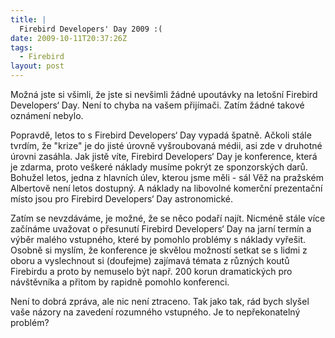 ```yaml
---
title: |
  Firebird Developers' Day 2009 :(
date: 2009-10-11T20:37:26Z
tags:
  - Firebird
layout: post
---
```

Možná jste si všimli, že jste si nevšimli žádné upoutávky na letošní Firebird Developers‘ Day. Není to chyba na vašem přijímači. Zatím žádné takové oznámení nebylo.

Popravdě, letos to s Firebird Developers‘ Day vypadá špatně. Ačkoli stále tvrdím, že "krize" je do jisté úrovně vyšroubovaná médii, asi zde v druhotné úrovni zasáhla. Jak jistě víte, Firebird Developers‘ Day je konference, která je zdarma, proto veškeré náklady musíme pokrýt ze sponzorských darů. Bohužel letos, jedna z hlavních úlev, kterou jsme měli - sál Věž na pražském Albertově není letos dostupný. A náklady na libovolné komerční prezentační místo jsou pro Firebird Developers‘ Day astronomické.

Zatím se nevzdáváme, je možné, že se něco podaří najít. Nicméně stále více začínáme uvažovat o přesunutí Firebird Developers‘ Day na jarní termín a výběr malého vstupného, které by pomohlo problémy s náklady vyřešit. Osobně si myslím, že konference je skvělou možností setkat se s lidmi z oboru a vyslechnout si (doufejme) zajímavá témata z různých koutů Firebirdu a proto by nemuselo být např. 200 korun dramatických pro návštěvníka a přitom by rapidně pomohlo konferenci.

Není to dobrá zpráva, ale nic není ztraceno. Tak jako tak, rád bych slyšel vaše názory na zavedení rozumného vstupného. Je to nepřekonatelný problém?
